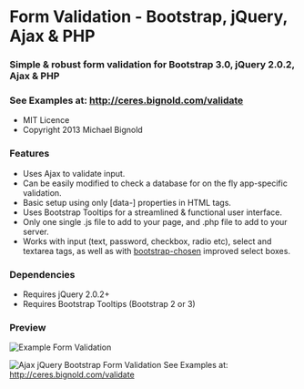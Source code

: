 # Form Validation - Bootstrap, jQuery, Ajax & PHP

### Simple & robust form validation for Bootstrap 3.0, jQuery 2.0.2, Ajax & PHP

### See Examples at: http://ceres.bignold.com/validate

* MIT Licence
* Copyright 2013 Michael Bignold


### Features

* Uses Ajax to validate input.
* Can be easily modified to check a database for on the fly app-specific validation.
* Basic setup using only [data-] properties in HTML tags.
* Uses Bootstrap Tooltips for a streamlined & functional user interface.
* Only one single .js file to add to your page, and .php file to add to your server.
* Works with input (text, password, checkbox, radio etc), select and textarea tags, as well as with [bootstrap-chosen](https://github.com/alxlit/bootstrap-chosen) improved select boxes.

### Dependencies

* Requires jQuery 2.0.2+
* Requires Bootstrap Tooltips (Bootstrap 2 or 3)


### Preview

![Example Form Validation](http://ceres.bignold.com/validate/demo.png)

![Ajax jQuery Bootstrap Form Validation](http://ceres.bignold.com/validate/demo3.png)
See Examples at:
http://ceres.bignold.com/validate
